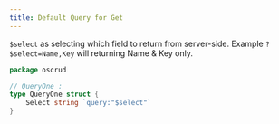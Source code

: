 ```yaml
---
title: Default Query for Get
---
```


`$select` as selecting which field to return from server-side. Example `?$select=Name,Key` will returning Name & Key only.

```go
package oscrud

// QueryOne :
type QueryOne struct {
	Select string `query:"$select"`
}

```